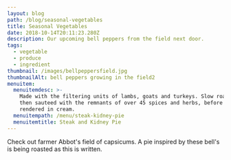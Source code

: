 ```yaml
---
layout: blog
path: /blog/seasonal-vegetables
title: Seasonal Vegetables
date: 2018-10-14T20:11:23.280Z
description: Our upcoming bell peppers from the field next door.
tags:
  - vegetable
  - produce
  - ingredient
thumbnail: /images/bellpeppersfield.jpg
thumbnailAlt: bell peppers growing in the field2
menuitem:
  menuitemdesc: >-
    Made with the filtering units of lambs, goats and turkeys. Slow roasted,
    then sauteed with the remnants of over 45 spices and herbs, before being
    rendered in cream.
  menuitempath: /menu/steak-kidney-pie
  menuitemtitle: Steak and Kidney Pie
---
```

Check out farmer Abbot's field of capsicums. A pie inspired by these bell's is being roasted as this is written.
